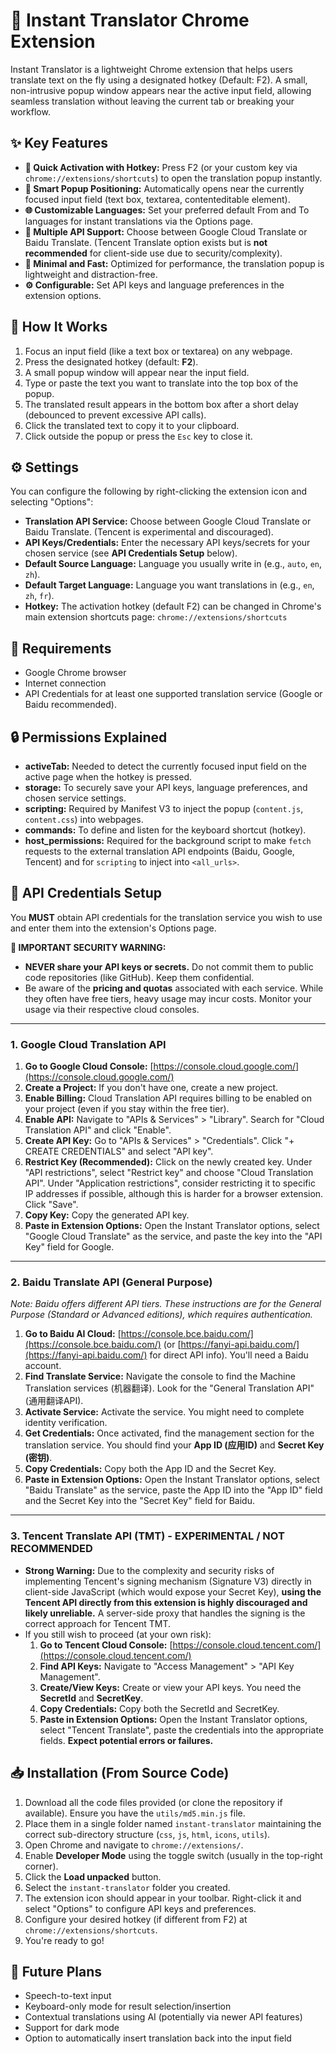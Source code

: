 # 🚀 Instant Translator Chrome Extension

Instant Translator is a lightweight Chrome extension that helps users translate text on the fly using a designated hotkey (Default: F2). A small, non-intrusive popup window appears near the active input field, allowing seamless translation without leaving the current tab or breaking your workflow.

## ✨ Key Features

*   **🔑 Quick Activation with Hotkey:** Press F2 (or your custom key via `chrome://extensions/shortcuts`) to open the translation popup instantly.
*   **📍 Smart Popup Positioning:** Automatically opens near the currently focused input field (text box, textarea, contenteditable element).
*   **🌐 Customizable Languages:** Set your preferred default From and To languages for instant translations via the Options page.
*   **🔧 Multiple API Support:** Choose between Google Cloud Translate or Baidu Translate. (Tencent Translate option exists but is **not recommended** for client-side use due to security/complexity).
*   **🎯 Minimal and Fast:** Optimized for performance, the translation popup is lightweight and distraction-free.
*   **⚙️ Configurable:** Set API keys and language preferences in the extension options.

## 🧠 How It Works

1.  Focus an input field (like a text box or textarea) on any webpage.
2.  Press the designated hotkey (default: **F2**).
3.  A small popup window will appear near the input field.
4.  Type or paste the text you want to translate into the top box of the popup.
5.  The translated result appears in the bottom box after a short delay (debounced to prevent excessive API calls).
6.  Click the translated text to copy it to your clipboard.
7.  Click outside the popup or press the `Esc` key to close it.

## ⚙️ Settings

You can configure the following by right-clicking the extension icon and selecting "Options":

*   **Translation API Service:** Choose between Google Cloud Translate or Baidu Translate. (Tencent is experimental and discouraged).
*   **API Keys/Credentials:** Enter the necessary API keys/secrets for your chosen service (see **API Credentials Setup** below).
*   **Default Source Language:** Language you usually write in (e.g., `auto`, `en`, `zh`).
*   **Default Target Language:** Language you want translations in (e.g., `en`, `zh`, `fr`).
*   **Hotkey:** The activation hotkey (default F2) can be changed in Chrome's main extension shortcuts page: `chrome://extensions/shortcuts`

## 🔧 Requirements

*   Google Chrome browser
*   Internet connection
*   API Credentials for at least one supported translation service (Google or Baidu recommended).

## 🔒 Permissions Explained

*   **activeTab:** Needed to detect the currently focused input field on the active page when the hotkey is pressed.
*   **storage:** To securely save your API keys, language preferences, and chosen service settings.
*   **scripting:** Required by Manifest V3 to inject the popup (`content.js`, `content.css`) into webpages.
*   **commands:** To define and listen for the keyboard shortcut (hotkey).
*   **host_permissions:** Required for the background script to make `fetch` requests to the external translation API endpoints (Baidu, Google, Tencent) and for `scripting` to inject into `<all_urls>`.

## 🔑 API Credentials Setup

You **MUST** obtain API credentials for the translation service you wish to use and enter them into the extension's Options page.

**🚨 IMPORTANT SECURITY WARNING:**
*   **NEVER share your API keys or secrets.** Do not commit them to public code repositories (like GitHub). Keep them confidential.
*   Be aware of the **pricing and quotas** associated with each service. While they often have free tiers, heavy usage may incur costs. Monitor your usage via their respective cloud consoles.

---

### 1. Google Cloud Translation API

1.  **Go to Google Cloud Console:** [https://console.cloud.google.com/](https://console.cloud.google.com/)
2.  **Create a Project:** If you don't have one, create a new project.
3.  **Enable Billing:** Cloud Translation API requires billing to be enabled on your project (even if you stay within the free tier).
4.  **Enable API:** Navigate to "APIs & Services" > "Library". Search for "Cloud Translation API" and click "Enable".
5.  **Create API Key:** Go to "APIs & Services" > "Credentials". Click "+ CREATE CREDENTIALS" and select "API key".
6.  **Restrict Key (Recommended):** Click on the newly created key. Under "API restrictions", select "Restrict key" and choose "Cloud Translation API". Under "Application restrictions", consider restricting it to specific IP addresses if possible, although this is harder for a browser extension. Click "Save".
7.  **Copy Key:** Copy the generated API key.
8.  **Paste in Extension Options:** Open the Instant Translator options, select "Google Cloud Translate" as the service, and paste the key into the "API Key" field for Google.

---

### 2. Baidu Translate API (General Purpose)

*Note: Baidu offers different API tiers. These instructions are for the General Purpose (Standard or Advanced editions), which requires authentication.*

1.  **Go to Baidu AI Cloud:** [https://console.bce.baidu.com/](https://console.bce.baidu.com/) (or [https://fanyi-api.baidu.com/](https://fanyi-api.baidu.com/) for direct API info). You'll need a Baidu account.
2.  **Find Translate Service:** Navigate the console to find the Machine Translation services (机器翻译). Look for the "General Translation API" (通用翻译API).
3.  **Activate Service:** Activate the service. You might need to complete identity verification.
4.  **Get Credentials:** Once activated, find the management section for the translation service. You should find your **App ID (应用ID)** and **Secret Key (密钥)**.
5.  **Copy Credentials:** Copy both the App ID and the Secret Key.
6.  **Paste in Extension Options:** Open the Instant Translator options, select "Baidu Translate" as the service, paste the App ID into the "App ID" field and the Secret Key into the "Secret Key" field for Baidu.

---

### 3. Tencent Translate API (TMT) - EXPERIMENTAL / NOT RECOMMENDED

*   **Strong Warning:** Due to the complexity and security risks of implementing Tencent's signing mechanism (Signature V3) directly in client-side JavaScript (which would expose your Secret Key), **using the Tencent API directly from this extension is highly discouraged and likely unreliable.** A server-side proxy that handles the signing is the correct approach for Tencent TMT.
*   If you still wish to proceed (at your own risk):
    1.  **Go to Tencent Cloud Console:** [https://console.cloud.tencent.com/](https://console.cloud.tencent.com/)
    2.  **Find API Keys:** Navigate to "Access Management" > "API Key Management".
    3.  **Create/View Keys:** Create or view your API keys. You need the **SecretId** and **SecretKey**.
    4.  **Copy Credentials:** Copy both the SecretId and SecretKey.
    5.  **Paste in Extension Options:** Open the Instant Translator options, select "Tencent Translate", paste the credentials into the appropriate fields. **Expect potential errors or failures.**

## 📥 Installation (From Source Code)

1.  Download all the code files provided (or clone the repository if available). Ensure you have the `utils/md5.min.js` file.
2.  Place them in a single folder named `instant-translator` maintaining the correct sub-directory structure (`css`, `js`, `html`, `icons`, `utils`).
3.  Open Chrome and navigate to `chrome://extensions/`.
4.  Enable **Developer Mode** using the toggle switch (usually in the top-right corner).
5.  Click the **Load unpacked** button.
6.  Select the `instant-translator` folder you created.
7.  The extension icon should appear in your toolbar. Right-click it and select "Options" to configure API keys and preferences.
8.  Configure your desired hotkey (if different from F2) at `chrome://extensions/shortcuts`.
9.  You're ready to go!

## 💬 Future Plans

*   Speech-to-text input
*   Keyboard-only mode for result selection/insertion
*   Contextual translations using AI (potentially via newer API features)
*   Support for dark mode
*   Option to automatically insert translation back into the input field